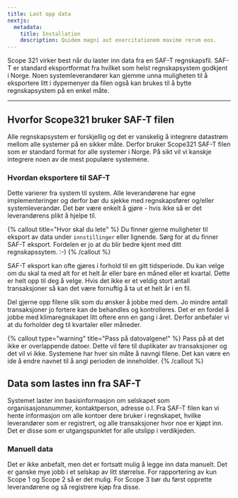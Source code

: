 ```yaml
---
title: Last opp data
nextjs:
  metadata:
    title: Installation
    description: Quidem magni aut exercitationem maxime rerum eos.
---
```


Scope 321 virker best når du laster inn data fra en SAF-T regnskapsfil. SAF-T er standard eksportformat fra hvilket som helst regnskapsystem godkjent i Norge. Noen systemleverandører kan gjemme unna muligheten til å eksportere litt i dypemenyer da filen også kan brukes til å bytte regnskapsystem på en enkel måte.

---

## Hvorfor Scope321 bruker SAF-T filen

Alle regnskapsystem er forskjellig og det er vanskelig å integrere datastrøm mellom alle systemer på en sikker måte. Derfor bruker Scope321 SAF-T filen som er standard format for alle systemer i Norge. På sikt vil vi kanskje integrere noen av de mest populære systemene.

### Hvordan eksportere til SAF-T

Dette varierer fra system til system. Alle leverandørene har egne implementeringer og derfor bør du sjekke med regnskapsfører og/eller systemleverandør. Det bør være enkelt å gjøre - hvis ikke så er det leverandørens plikt å hjelpe til.

{% callout title="Hvor skal du lete" %}
Du finner gjerne muligheter til eksport av data under `innstillinger` eller lignende. Sørg for at du finner SAF-T eksport. Fordelen er jo at du blir bedre kjent med ditt regnskapssytem. :-)
{% /callout %}

SAF-T eksport kan ofte gjøres i forhold til en gitt tidsperiode. Du kan velge om du skal ta med alt for et helt år eller bare en måned eller et kvartal. Dette er helt opp til deg å velge. Hvis det ikke er et veldig stort antall transaksjoner så kan det være fornuftig å ta ut et helt år i en fil.

Del gjerne opp filene slik som du ønsker å jobbe med dem. Jo mindre antall transaksjoner jo fortere kan de behandles og kontrolleres. Det er en fordel å jobbe med klimaregnskapet litt oftere enn en gang i året. Derfor anbefaler vi at du forholder deg til kvartaler eller måneder.

{% callout type="warning" title="Pass på datovalgene!" %}
Pass på at det ikke er overlappende datoer. Dette vil føre til duplikater av transaksjoner og det vil vi ikke. Systemene har hver sin måte å navngi filene. Det kan være en ide å endre navnet til å angi perioden de inneholder.
{% /callout %}

## Data som lastes inn fra SAF-T

Systemet laster inn basisinformasjon om selskapet som organisasjonsnummer, kontaktperson, adresse o.l. Fra SAF-T filen kan vi hente informasjon om alle kontoer dere bruker i regnskapet, hvilke leverandører som er registrert, og alle transaksjoner hvor noe er kjøpt inn. Det er disse som er utgangspunktet for alle utslipp i verdikjeden.

### Manuell data

Det er ikke anbefalt, men det er fortsatt mulig å legge inn data manuelt. Det er ganske mye jobb i et selskap av litt størrelse. For rapportering av kun Scope 1 og Scope 2 så er det mulig. For Scope 3 bør du først opprette leverandørene og så registrere kjøp fra disse.
